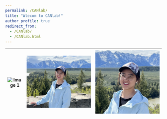 ```yaml
---
permalink: /CANlab/
title: "Wlecom to CANlab!"
author_profile: true
redirect_from: 
  - /CANlab/
  - /CANlab.html
---
```

| ![Image 1](images/YJ.jpg) | ![Image 2](images/YJ2.jpg) | ![Image 3](images/YJ3.jpg) |
|--------------------------------------------|--------------------------------------------|--------------------------------------------|


